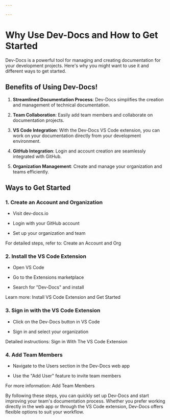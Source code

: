 ```yaml
---

---
```




# Why Use Dev-Docs and How to Get Started

Dev-Docs is a powerful tool for managing and creating documentation for your development projects. Here's why you might want to use it and different ways to get started.

## Benefits of Using Dev-Docs!

1. **Streamlined Documentation Process**: Dev-Docs simplifies the creation and management of technical documentation.

2. **Team Collaboration**: Easily add team members and collaborate on documentation projects.

3. **VS Code Integration**: With the Dev-Docs VS Code extension, you can work on your documentation directly from your development environment.

4. **GitHub Integration**: Login and account creation are seamlessly integrated with GitHub.

5. **Organization Management**: Create and manage your organization and teams efficiently.

## Ways to Get Started

### 1. Create an Account and Organization

* Visit dev-docs.io

* Login with your GitHub account

* Set up your organization and team

For detailed steps, refer to: Create an Account and Org

### 2. Install the VS Code Extension

* Open VS Code

* Go to the Extensions marketplace

* Search for "Dev-Docs" and install

Learn more: Install VS Code Extension and Get Started

### 3. Sign in with the VS Code Extension

* Click on the Dev-Docs button in VS Code

* Sign in and select your organization

Detailed instructions: Sign in With The VS Code Extension

### 4. Add Team Members

* Navigate to the Users section in the Dev-Docs web app

* Use the "Add User" feature to invite team members

For more information: Add Team Members

By following these steps, you can quickly set up Dev-Docs and start improving your team's documentation process. Whether you prefer working directly in the web app or through the VS Code extension, Dev-Docs offers flexible options to suit your workflow.
